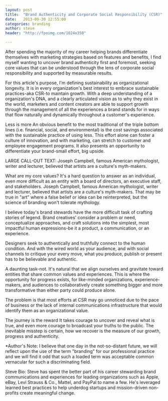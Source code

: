 ```yaml
---
layout: post
title:  "Brand Authenticity and Corporate Social Responsibility (CSR)"
date:   2013-09-30 12:55:00
categories: branding
author: steve
header: "http://fpoimg.com/1024x350"

---
```


After spending the majority of my career helping brands differentiate themselves with marketing strategies based on features and benefits, I find myself wanting to uncover brand authenticity first and foremost, seeking core values that can be understood through the lens of corporate social responsibility and supported by measurable results.

For this article's purpose, I'm defining sustainability as organizational longevity. It is in every organization's best interest to embrace sustainable practices-aka CSR-to maintain growth. With a deep understanding of a organization's DNA, and a clearly articulated vision as to why they exist in the world, marketers and content creators are able to support growth through the management of all the experiences a brand stands for in ways that flow naturally and dynamically throughout a customer's experience.

Less is more
An obvious benefit to the most traditional of the triple bottom lines (i.e. financial, social, and environmental) is the cost savings associated with the sustainable practice of using less. This effort alone can foster a culture of innovation, and with marketing, can stretch to customer and employee engagement programs. It also presents an opportunity to differentiate your brand-small effort, big upside.

LARGE CALL-OUT TEXT:
Joseph Campbell, famous American mythologist, writer and lecturer, believed that artists are a culture's myth-makers.

What are my core values?
It's a hard question to answer as an individual, even more difficult as an entity with a board of directors, an executive staff, and stakeholders. Joseph Campbell, famous American mythologist, writer and lecturer, believed that artists are a culture's myth-makers. That may be true in "art" where a false belief or idea can be reinterpreted, but the science of branding won't tolerate mythology. 

I believe today's brand stewards have the more difficult task of crafting stories of legend. Brand creatives' consider a problem or need, conceptualize approaches, and craft solutions into the simplest, most impactful human expressions-be it a product, a communication, or an experience. 

Designers seek to authentically and truthfully connect to the human condition. And with the wired world as your audience, and with social channels to critique your every move, what you produce, publish or present has to be believable and authentic.

A daunting task-not.
It's natural that we align ourselves and gravitate toward entities that share common values and experiences. This is where the opportunity for progress exists, for like-minded organizations, experience-makers, and audiences to collaboratively create something bigger and more transformative than either party could produce alone. 

The problem is that most efforts at CSR may go unnoticed due to the pace of business or the lack of internal communications infrastructure that would identify them as an organizational value.

The journey is the reward
It takes courage to uncover and reveal what is true, and even more courage to broadcast your truths to the public. The inevitable misstep is certain, how we recover is the measure of our growth, progress and authenticity.

*Author's Note: I believe that one day in the not-so-distant future, we will reflect upon the use of the term "branding" for our professional practice and we will find it odd that such a loaded term was acceptable common vernacular for such a discriminating field.

Steve Bio:
Steve has spent the better part of his career stewarding brand communications and experiences for leading organizations such as Apple, eBay, Levi Strauss & Co., Mattel, and PayPal to name a few. He's leveraged learned best practices to help underdog startups and mission-driven non-profits create meaningful change.
